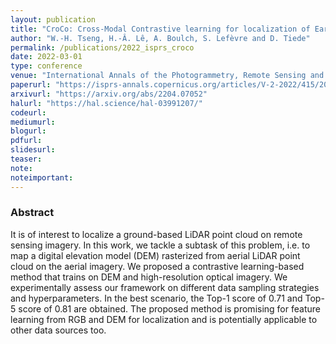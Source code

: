 ```yaml
---
layout: publication
title: "CroCo: Cross-Modal Contrastive learning for localization of Earth Observation data"
author: "W.-H. Tseng, H.-Â. Lê, A. Boulch, S. Lefèvre and D. Tiede"
permalink: /publications/2022_isprs_croco
date: 2022-03-01
type: conference
venue: "International Annals of the Photogrammetry, Remote Sensing and Spatial Information Sciences, ISPRS Congress"
paperurl: "https://isprs-annals.copernicus.org/articles/V-2-2022/415/2022/"
arxivurl: "https://arxiv.org/abs/2204.07052"
halurl: "https://hal.science/hal-03991207/"
codeurl: 
mediumurl: 
blogurl: 
pdfurl: 
slidesurl: 
teaser:
note:
noteimportant: 
---
```



### Abstract

It is of interest to localize a ground-based LiDAR point cloud on remote sensing imagery. In this work, we tackle a subtask of this problem, i.e. to map a digital elevation model (DEM) rasterized from aerial LiDAR point cloud on the aerial imagery. We proposed a contrastive learning-based method that trains on DEM and high-resolution optical imagery. We experimentally assess our framework on different data sampling strategies and hyperparameters. In the best scenario, the Top-1 score of 0.71 and Top-5 score of 0.81 are obtained. The proposed method is promising for feature learning from RGB and DEM for localization and is potentially applicable to other data sources too.